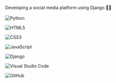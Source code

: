 Developing a social media platform using Django ✌🏻<br><br>
![Python](https://img.shields.io/badge/python-3670A0?style=for-the-badge&logo=python&logoColor=ffdd54)<br>

![HTML5](https://img.shields.io/badge/html5-%23E34F26.svg?style=for-the-badge&logo=html5&logoColor=white)<br>

![CSS3](https://img.shields.io/badge/css3-%231572B6.svg?style=for-the-badge&logo=css3&logoColor=white)<br>

![JavaScript](https://img.shields.io/badge/javascript-%23323330.svg?style=for-the-badge&logo=javascript&logoColor=%23F7DF1E)<br>

![Django](https://img.shields.io/badge/django-%23092E20.svg?style=for-the-badge&logo=django&logoColor=white)<br>

![Visual Studio Code](https://img.shields.io/badge/Visual%20Studio%20Code-0078d7.svg?style=for-the-badge&logo=visual-studio-code&logoColor=white)<br>

![GitHub](https://img.shields.io/badge/github-%23121011.svg?style=for-the-badge&logo=github&logoColor=white)<br>


